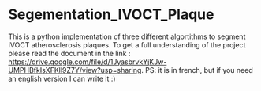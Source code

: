 # Segementation_IVOCT_Plaque
This is a python implementation of three different algortithms to segment IVOCT atherosclerosis plaques.
To get a full understanding of the project please read the document in the link : https://drive.google.com/file/d/1JyasbrvkYjKJw-UMPHBfkIsXFKll9Z7Y/view?usp=sharing.
PS: it is in french, but if you need an english version I can write it :)
